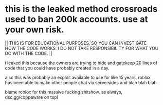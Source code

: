 # this is the leaked method crossroads used to ban 200k accounts. use at your own risk.

|| THIS IS FOR EDUCATIONAL PURPOSES, SO YOU CAN INVESTIGATE HOW THE CODE WORKS. I DO NOT TAKE RESPONSIBILITY FOR WHAT YOU DO WITH THE CODE. ||

i leaked this because the owners are trying to hide and gatekeep 20 lines of code that you could have probably created in a day.

also this was probably an exploit available to use for like 15 years, roblox has been able to make other people chat via serversides and blah blah blah

blame roblox for this massive fucking shitshow. as always, dsc.gg/coppaware on top!
